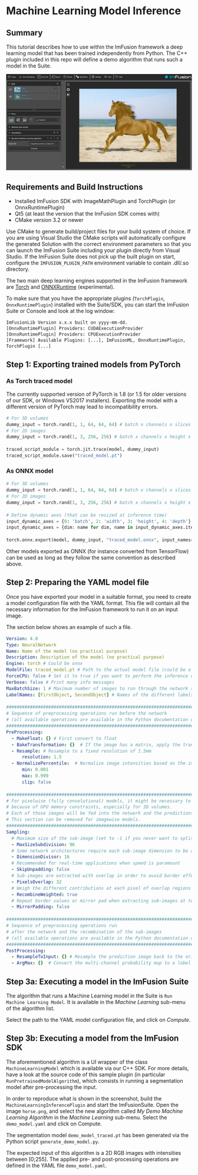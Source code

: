 # Machine Learning Model Inference

## Summary

This tutorial describes how to use within the ImFusion framework a deep learning model that has been trained independently from Python.
The C++ plugin included in this repo will define a demo algorithm that runs such a model in the Suite.

![Screenshot of the demo algorithm running a segmentation model](demo_algorithm.png "Screenshot of the demo algorithm running a segmentation model")

## Requirements and Build Instructions
- Installed ImFusion SDK with ImageMathPlugin and TorchPlugin (or OnnxRuntimePlugin)
- Qt5 (at least the version that the ImFusion SDK comes with)
- CMake version 3.2 or newer

Use CMake to generate build/project files for your build system of choice.
If you are using Visual Studio the CMake scripts will automatically configure the generated Solution with the correct environment parameters so that you can launch the ImFusion Suite including your plugin directly from Visual Studio.
If the ImFusion Suite does not pick up the built plugin on start, configure the `IMFUSION_PLUGIN_PATH` environment variable to contain .dll/.so directory.

The two main deep learning engines supported in the ImFusion framework are [Torch](https://pytorch.org/) and [ONNXRuntime](https://onnxruntime.ai/) (experimental).

To make sure that you have the appropriate plugins (`TorchPlugin`, `OnnxRuntimePlugin`) installed with the Suite/SDK, you can start the ImFusion Suite or Console and look at the log window:
```
ImFusionLib Version x.x.x built on yyyy-mm-dd.
[OnnxRuntimePlugin] Providers: CUDAExecutionProvider
[OnnxRuntimePlugin] Providers: CPUExecutionProvider
[Framework] Available Plugins: [...], ImFusionML, OnnxRuntimePlugin, TorchPlugin [...]
```

## Step 1: Exporting trained models from PyTorch

### As Torch traced model

The currently supported version of PyTorch is 1.8 (or 1.5 for older versions of our SDK, or Windows VS2017 installers). 
Exporting the model with a different version of PyTorch may lead to incompatibility errors.

```python
# For 3D volumes
dummy_input = torch.rand(1, 1, 64, 64, 64) # batch x channels x slices x height x width
# For 2D images
dummy_input = torch.rand(1, 3, 256, 256) # batch x channels x height x width

traced_script_module = torch.jit.trace(model, dummy_input)
traced_script_module.save("traced_model.pt")
```

### As ONNX model

```python
# For 3D volumes
dummy_input = torch.rand(1, 1, 64, 64, 64) # batch x channels x slices x height x width
# For 2D images
dummy_input = torch.rand(1, 3, 256, 256) # batch x channels x height x width

# Define dynamic axes (that can be resized at inference time)
input_dynamic_axes = {0: 'batch', 2: 'width', 3: 'height', 4: 'depth'}
input_dynamic_axes = {dim: name for dim, name in input_dynamic_axes.items() if dim < len(dummy_input.shape)}

torch.onnx.export(model, dummy_input, "traced_model.onnx", input_names=['input'], dynamic_axes={'input': input_dynamic_axes})
```

Other models exported as ONNX (for instance converted from TensorFlow) can be used as long as they follow the same convention as described above.

## Step 2: Preparing the YAML model file

Once you have exported your model in a suitable format, you need to create a model configuration file with the YAML format.
This file will contain all the necessary information for the ImFusion framework to run it on an input image.

The section below shows an example of such a file.

```yaml
Version: 4.0
Type: NeuralNetwork
Name: Name of the model (no practical purpose)
Description: Description of the model (no practical purpose)
Engine: torch # Could be onnx
ModelFile: traced_model.pt # Path to the actual model file (could be a onnx file)
ForceCPU: false # Set it to true if you want to perform the inference on the CPU instead of the GPU
Verbose: false # Print many info messages
MaxBatchSize: 1 # Maximum number of images to run through the network simulatenously
LabelNames: [FirstObject, SecondObject] # Names of the different labels encoded as channels of the output tensor

#############################################################################################
# Sequence of preprocessing operations run before the network
# (all available operations are available in the Python documentation of the SDK)
#############################################################################################
PreProcessing:
  - MakeFloat: {} # First convert to float
  - BakeTransformation: {}  # If the image has a matrix, apply the transformation to the image
  - Resample: # Resample to a fixed resolution of 1.5mm
      resolution: 1.5 
  - NormalizePercentile:  # Normalize image intensities based on the image percentile
      min: 0.001
      max: 0.999
      clip: false

#############################################################################################
# For pixelwise (fully convolutional) models, it might be necessary to split the input in sub-images
# because of GPU memory constraints, especially for 3D volumes.
# Each of those images will be fed into the network and the predictions will be recombined.
# This section can be removed for imagewise models.
#############################################################################################
Sampling:
  # Maximum size of the sub-image (set to -1 if you never want to split the image)
  - MaxSizeSubdivision: 96
  # Some network architectures require each sub-image dimension to be a multiple of this number
  - DimensionDivisor: 16
  # Recommended for real-time applications when speed is paramount
  - SkipUnpadding: false
  # Sub-images are extracted with overlap in order to avoid border effect - this is the size in pixels of this overlap
  - PixelsOverlap: 32
  # Weigh the different contributions at each pixel of overlap regions based on their position
  - RecombineWeighted: true
  # Repeat border values or mirror pad when extracting sub-images at to the border
  - MirrorPadding: false

#############################################################################################
# Sequence of preprocessing operations run
# after the network and the recombination of the sub-images
# (all available operations are available in the Python documentation of the SDK)
#############################################################################################
PostProcessing:
  - ResampleToInput: {} # Resample the prediction image back to the original image
  - ArgMax: {}  # Convert the multi-channel probability map to a label map      
```



## Step 3a: Executing a model in the ImFusion Suite

The algorithm that runs a Machine Learning model in the Suite is `Run Machine Learning Model`.
It is available in the *Machine Learning* sub-menu of the algorithm list.

Select the path to the YAML model configuration file, and click on _Compute_.


## Step 3b: Executing a model from the ImFusion SDK

The aforementioned algorithm is a UI wrapper of the class `MachineLearningModel` which is available via our C++ SDK.
For more details, have a look at the source code of this sample plugin (in particular `RunPretrainedModelAlgorithm`), which consists in running a segmentation model after pre-processing the input.

In order to reproduce what is shown in the screenshot, build the `MachineLearningInferencePlugin` and start the ImFusionSuite.
Open the image `horse.png`, and select the new algorithm called _My Demo Machine Learning Algorithm_ in the _Machine Learning_ sub-menu.
Select the `demo_model.yaml` and click on Compute.

The segmentation model `demo_model_traced.pt` has been generated via the Python script `generate_demo_model.py`.

The expected input of this algorithm is a 2D RGB images with intensities between [0;255]. The applied pre- and post-processing operations are defined in the YAML file `demo_model.yaml`.
